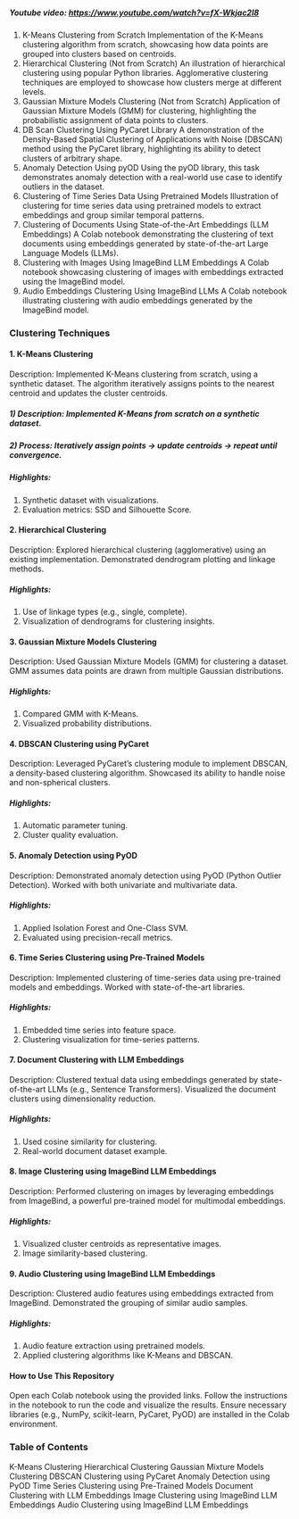 ##### Youtube video: https://www.youtube.com/watch?v=fX-Wkjac2l8
1. K-Means Clustering from Scratch
Implementation of the K-Means clustering algorithm from scratch, showcasing how data points are grouped into clusters based on centroids.
2. Hierarchical Clustering (Not from Scratch)
An illustration of hierarchical clustering using popular Python libraries. Agglomerative clustering techniques are employed to showcase how clusters merge at different levels.
3. Gaussian Mixture Models Clustering (Not from Scratch)
Application of Gaussian Mixture Models (GMM) for clustering, highlighting the probabilistic assignment of data points to clusters.
4. DB Scan Clustering Using PyCaret Library
A demonstration of the Density-Based Spatial Clustering of Applications with Noise (DBSCAN) method using the PyCaret library, highlighting its ability to detect clusters of arbitrary shape.
5. Anomaly Detection Using pyOD
Using the pyOD library, this task demonstrates anomaly detection with a real-world use case to identify outliers in the dataset.
6. Clustering of Time Series Data Using Pretrained Models
Illustration of clustering for time series data using pretrained models to extract embeddings and group similar temporal patterns.
7. Clustering of Documents Using State-of-the-Art Embeddings (LLM Embeddings)
A Colab notebook demonstrating the clustering of text documents using embeddings generated by state-of-the-art Large Language Models (LLMs).
8. Clustering with Images Using ImageBind LLM Embeddings
A Colab notebook showcasing clustering of images with embeddings extracted using the ImageBind model.
9. Audio Embeddings Clustering Using ImageBind LLMs
A Colab notebook illustrating clustering with audio embeddings generated by the ImageBind model.


### Clustering Techniques
#### 1. K-Means Clustering
Description: Implemented K-Means clustering from scratch, using a synthetic dataset. The algorithm iteratively assigns points to the nearest centroid and updates the cluster centroids.
##### 1) Description: Implemented K-Means from scratch on a synthetic dataset.
##### 2) Process: Iteratively assign points → update centroids → repeat until convergence.
##### Highlights:
1) Synthetic dataset with visualizations.
2) Evaluation metrics: SSD and Silhouette Score.
#### 2. Hierarchical Clustering
Description: Explored hierarchical clustering (agglomerative) using an existing implementation. Demonstrated dendrogram plotting and linkage methods.
##### Highlights:
1) Use of linkage types (e.g., single, complete).
2) Visualization of dendrograms for clustering insights.
#### 3. Gaussian Mixture Models Clustering
Description: Used Gaussian Mixture Models (GMM) for clustering a dataset. GMM assumes data points are drawn from multiple Gaussian distributions.
##### Highlights:
1) Compared GMM with K-Means.
2) Visualized probability distributions.
#### 4. DBSCAN Clustering using PyCaret
Description: Leveraged PyCaret’s clustering module to implement DBSCAN, a density-based clustering algorithm. Showcased its ability to handle noise and non-spherical clusters.
##### Highlights:
1) Automatic parameter tuning.
2) Cluster quality evaluation.
#### 5. Anomaly Detection using PyOD
Description: Demonstrated anomaly detection using PyOD (Python Outlier Detection). Worked with both univariate and multivariate data.
##### Highlights:
1) Applied Isolation Forest and One-Class SVM.
2) Evaluated using precision-recall metrics.
#### 6. Time Series Clustering using Pre-Trained Models
Description: Implemented clustering of time-series data using pre-trained models and embeddings. Worked with state-of-the-art libraries.
##### Highlights:
1) Embedded time series into feature space.
2) Clustering visualization for time-series patterns.
#### 7. Document Clustering with LLM Embeddings
Description: Clustered textual data using embeddings generated by state-of-the-art LLMs (e.g., Sentence Transformers). Visualized the document clusters using dimensionality reduction.
##### Highlights:
1) Used cosine similarity for clustering.
2) Real-world document dataset example.
#### 8. Image Clustering using ImageBind LLM Embeddings
Description: Performed clustering on images by leveraging embeddings from ImageBind, a powerful pre-trained model for multimodal embeddings.
##### Highlights:
1) Visualized cluster centroids as representative images.
2) Image similarity-based clustering.
#### 9. Audio Clustering using ImageBind LLM Embeddings
Description: Clustered audio features using embeddings extracted from ImageBind. Demonstrated the grouping of similar audio samples.
##### Highlights:
1) Audio feature extraction using pretrained models.
2) Applied clustering algorithms like K-Means and DBSCAN.
#### How to Use This Repository
Open each Colab notebook using the provided links.
Follow the instructions in the notebook to run the code and visualize the results.
Ensure necessary libraries (e.g., NumPy, scikit-learn, PyCaret, PyOD) are installed in the Colab environment.


### Table of Contents
K-Means Clustering
Hierarchical Clustering
Gaussian Mixture Models Clustering
DBSCAN Clustering using PyCaret
Anomaly Detection using PyOD
Time Series Clustering using Pre-Trained Models
Document Clustering with LLM Embeddings
Image Clustering using ImageBind LLM Embeddings
Audio Clustering using ImageBind LLM Embeddings

